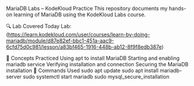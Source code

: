 MariaDB Labs – KodeKloud Practice
This repository documents my hands-on learning of MariaDB using the KodeKloud Labs course.

🔍 Lab Covered Today
Lab:(https://learn.kodekloud.com/user/courses/learn-by-doing-mariadb/module/d87e82ef-bbc1-451a-aac9-6cfd75d0c981/lesson/a83bf465-1916-448b-ab12-8f9f8edb387e)

🧠 Concepts Practiced
Using apt to install MariaDB
Starting and enabling mariadb service
Verifying installation and connection
Securing the MariaDB installation
💾 Commands Used
sudo apt update
sudo apt install mariadb-server
sudo systemctl start mariadb
sudo mysql_secure_installation
